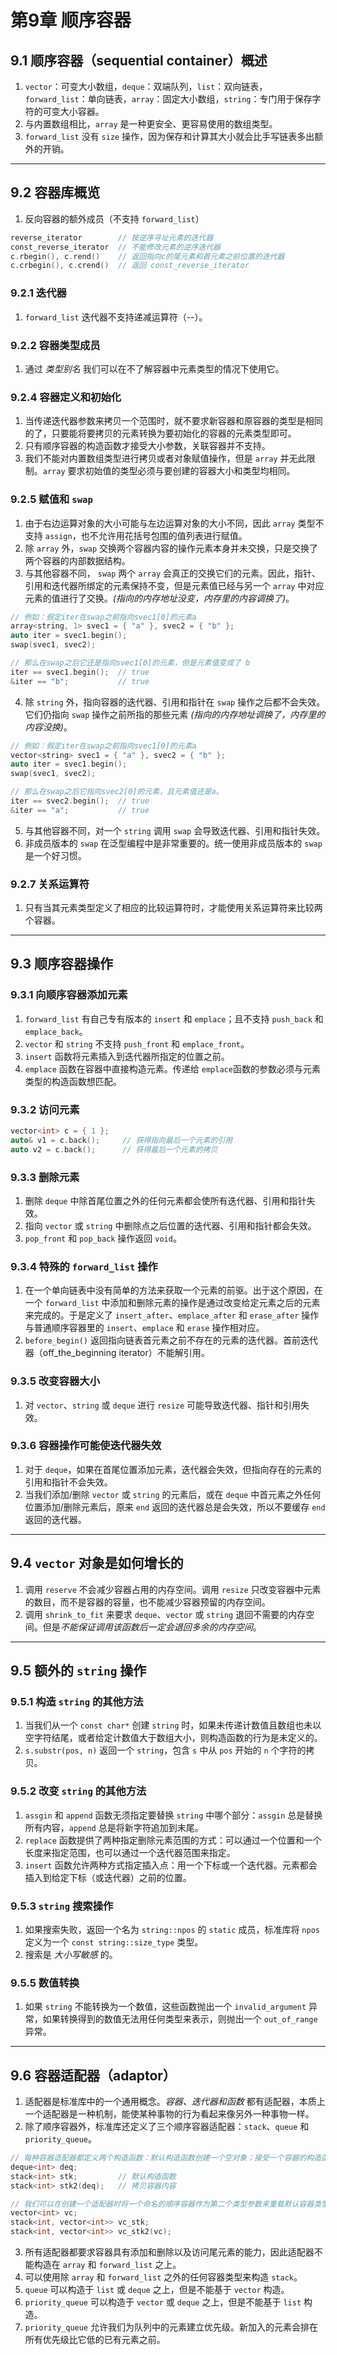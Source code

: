 # 第9章 顺序容器

## 9.1 顺序容器（sequential container）概述

1. `vector`：可变大小数组，`deque`：双端队列，`list`：双向链表，`forward_list`：单向链表，`array`：固定大小数组，`string`：专门用于保存字符的可变大小容器。
2. 与内置数组相比，`array` 是一种更安全、更容易使用的数组类型。
3. `forward_list` 没有 `size` 操作，因为保存和计算其大小就会比手写链表多出额外的开销。

----

## 9.2 容器库概览

1. 反向容器的额外成员（不支持 `forward_list`）

```c++
reverse_iterator        // 按逆序寻址元素的迭代器
const_reverse_iterator  // 不能修改元素的逆序迭代器
c.rbegin(), c.rend()    // 返回指向c的尾元素和首元素之前位置的迭代器
c.crbegin(), c.crend()  // 返回 const_reverse_iterator
```

### 9.2.1 迭代器

1. `forward_list` 迭代器不支持递减运算符（--）。

### 9.2.2 容器类型成员

1. 通过 *类型别名* 我们可以在不了解容器中元素类型的情况下使用它。

### 9.2.4 容器定义和初始化

1. 当传递迭代器参数来拷贝一个范围时，就不要求新容器和原容器的类型是相同的了，只要能将要拷贝的元素转换为要初始化的容器的元素类型即可。
2. 只有顺序容器的构造函数才接受大小参数，关联容器并不支持。
3. 我们不能对内置数组类型进行拷贝或者对象赋值操作，但是 `array` 并无此限制。`array` 要求初始值的类型必须与要创建的容器大小和类型均相同。

### 9.2.5 赋值和 `swap`

1. 由于右边运算对象的大小可能与左边运算对象的大小不同，因此 `array` 类型不支持 `assign`，也不允许用花括号包围的值列表进行赋值。
2. 除 `array` 外，`swap` 交换两个容器内容的操作元素本身并未交换，只是交换了两个容器的内部数据结构。
3. 与其他容器不同， `swap` 两个 `array` 会真正的交换它们的元素。因此，指针、引用和迭代器所绑定的元素保持不变，但是元素值已经与另一个 `array` 中对应元素的值进行了交换。*(指向的内存地址没变，内存里的内容调换了)*。

```c++
// 例如：假定iter在swap之前指向svec1[0]的元素a
array<string, 1> svec1 = { "a" }, svec2 = { "b" };
auto iter = svec1.begin();
swap(svec1, svec2);

// 那么在swap之后它还是指向svec1[0]的元素，但是元素值变成了 b
iter == svec1.begin();  // true
&iter == "b";           // true
```

4. 除 `string` 外，指向容器的迭代器、引用和指针在 `swap` 操作之后都不会失效。它们仍指向 `swap` 操作之前所指的那些元素 *(指向的内存地址调换了，内存里的内容没换)*。

```c++
// 例如：假定iter在swap之前指向svec1[0]的元素a
vector<string> svec1 = { "a" }, svec2 = { "b" };
auto iter = svec1.begin();
swap(svec1, svec2);

// 那么在swap之后它指向svec2[0]的元素，且元素值还是a。
iter == svec2.begin();  // true
&iter == "a";           // true
```

5. 与其他容器不同，对一个 `string` 调用 `swap` 会导致迭代器、引用和指针失效。
6. 非成员版本的 `swap` 在泛型编程中是非常重要的。统一使用非成员版本的 `swap` 是一个好习惯。

### 9.2.7 关系运算符

1. 只有当其元素类型定义了相应的比较运算符时，才能使用关系运算符来比较两个容器。

----

## 9.3 顺序容器操作

### 9.3.1 向顺序容器添加元素

1. `forward_list` 有自己专有版本的 `insert` 和 `emplace`；且不支持 `push_back` 和 `emplace_back`。
2. `vector` 和 `string` 不支持 `push_front` 和 `emplace_front`。
3. `insert` 函数将元素插入到迭代器所指定的位置之前。
4. `emplace` 函数在容器中直接构造元素。传递给 `emplace`函数的参数必须与元素类型的构造函数想匹配。

### 9.3.2 访问元素

```c++
vector<int> c = { 1 };
auto& v1 = c.back();     // 获得指向最后一个元素的引用
auto v2 = c.back();      // 获得最后一个元素的拷贝
```

### 9.3.3 删除元素

1. 删除 `deque` 中除首尾位置之外的任何元素都会使所有迭代器、引用和指针失效。
2. 指向 `vector` 或 `string` 中删除点之后位置的迭代器、引用和指针都会失效。
3. `pop_front` 和 `pop_back` 操作返回 `void`。

### 9.3.4 特殊的 `forward_list` 操作

1. 在一个单向链表中没有简单的方法来获取一个元素的前驱。出于这个原因，在一个 `forward_list` 中添加和删除元素的操作是通过改变给定元素之后的元素来完成的。于是定义了 `insert_after`、`emplace_after` 和 `erase_after` 操作与普通顺序容器里的 `insert`、`emplace` 和 `erase` 操作相对应。
2. `before_begin()` 返回指向链表首元素之前不存在的元素的迭代器。首前迭代器（off_the_beginning iterator）不能解引用。

### 9.3.5 改变容器大小

1. 对 `vector`、`string` 或 `deque` 进行 `resize` 可能导致迭代器、指针和引用失效。

### 9.3.6 容器操作可能使迭代器失效

1. 对于 `deque`，如果在首尾位置添加元素，迭代器会失效，但指向存在的元素的引用和指针不会失效。
2. 当我们添加/删除 `vector` 或 `string` 的元素后，或在 `deque` 中首元素之外任何位置添加/删除元素后，原来 `end` 返回的迭代器总是会失效，所以不要缓存 `end` 返回的迭代器。

----

## 9.4 `vector` 对象是如何增长的

1. 调用 `reserve` 不会减少容器占用的内存空间。调用 `resize` 只改变容器中元素的数目，而不是容器的容量，也不能减少容器预留的内存空间。
2. 调用 `shrink_to_fit` 来要求 `deque`、`vector` 或 `string` 退回不需要的内存空间。但是*不能保证调用该函数后一定会退回多余的内存空间*。

----

## 9.5 额外的 `string` 操作

### 9.5.1 构造 `string` 的其他方法

1. 当我们从一个 `const char*` 创建 `string` 时，如果未传递计数值且数组也未以空字符结尾，或者给定计数值大于数组大小，则构造函数的行为是未定义的。
2. `s.substr(pos, n)` 返回一个 `string`，包含 `s` 中从 `pos` 开始的 `n` 个字符的拷贝。

### 9.5.2 改变 `string` 的其他方法

1. `assgin` 和 `append` 函数无须指定要替换 `string` 中哪个部分：`assgin` 总是替换所有内容，`append` 总是将新字符追加到末尾。
2. `replace` 函数提供了两种指定删除元素范围的方式：可以通过一个位置和一个长度来指定范围，也可以通过一个迭代器范围来指定。
3. `insert` 函数允许两种方式指定插入点：用一个下标或一个迭代器。元素都会插入到给定下标（或迭代器）之前的位置。

### 9.5.3 `string` 搜索操作

1. 如果搜索失败，返回一个名为 `string::npos` 的 `static` 成员，标准库将 `npos` 定义为一个 `const string::size_type` 类型。
2. 搜索是 *大小写敏感* 的。

### 9.5.5 数值转换

1. 如果 `string` 不能转换为一个数值，这些函数抛出一个 `invalid_argument` 异常，如果转换得到的数值无法用任何类型来表示，则抛出一个 `out_of_range` 异常。

----

## 9.6 容器适配器（adaptor）

1. 适配器是标准库中的一个通用概念。*容器、迭代器和函数* 都有适配器，本质上一个适配器是一种机制，能使某种事物的行为看起来像另外一种事物一样。
2. 除了顺序容器外，标准库还定义了三个顺序容器适配器：`stack`、`queue` 和 `priority_queue`。

```c++
// 每种容器适配器都定义两个构造函数：默认构造函数创建一个空对象；接受一个容器的构造函数拷贝该容器来初始化适配器。
deque<int> deq;
stack<int> stk;         // 默认构造函数
stack<int> stk2(deq);   // 拷贝容器内容

// 我们可以在创建一个适配器时将一个命名的顺序容器作为第二个类型参数来重载默认容器类型。
vector<int> vc;
stack<int, vector<int>> vc_stk;
stack<int, vector<int>> vc_stk2(vc);
```

3. 所有适配器都要求容器具有添加和删除以及访问尾元素的能力，因此适配器不能构造在 `array` 和 `forward_list` 之上。
4. 可以使用除 `array` 和 `forward_list` 之外的任何容器类型来构造 `stack`。
5. `queue` 可以构造于 `list` 或 `deque` 之上，但是不能基于 `vector` 构造。
6. `priority_queue` 可以构造于 `vector` 或 `deque` 之上，但是不能基于 `list` 构造。
7. `priority_queue` 允许我们为队列中的元素建立优先级。新加入的元素会排在所有优先级比它低的已有元素之前。

